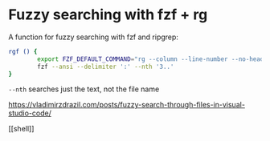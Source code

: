 # Fuzzy searching with fzf + rg

A function for fuzzy searching with fzf and ripgrep:
```sh
rgf () {
        export FZF_DEFAULT_COMMAND="rg --column --line-number --no-heading --color=always -- ''"
        fzf --ansi --delimiter ':' --nth '3..'
}
```

`--nth` searches just the text, not the file name

https://vladimirzdrazil.com/posts/fuzzy-search-through-files-in-visual-studio-code/

[[shell]]